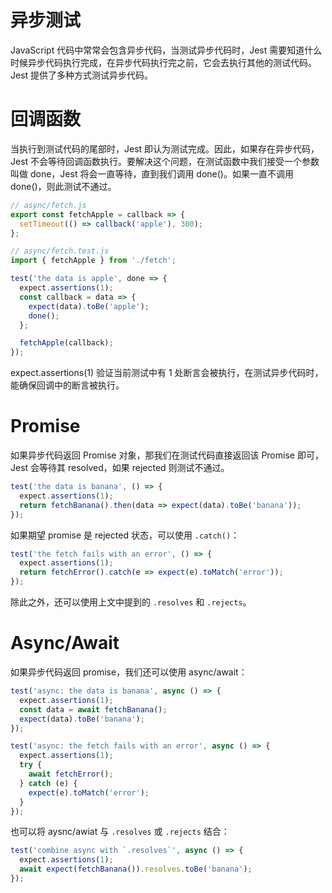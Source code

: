 # 异步测试

JavaScript 代码中常常会包含异步代码，当测试异步代码时，Jest 需要知道什么时候异步代码执行完成，在异步代码执行完之前，它会去执行其他的测试代码。Jest 提供了多种方式测试异步代码。

# 回调函数

当执行到测试代码的尾部时，Jest 即认为测试完成。因此，如果存在异步代码，Jest 不会等待回调函数执行。要解决这个问题，在测试函数中我们接受一个参数叫做 done，Jest 将会一直等待，直到我们调用 done()。如果一直不调用 done()，则此测试不通过。

```js
// async/fetch.js
export const fetchApple = callback => {
  setTimeout(() => callback('apple'), 300);
};

// async/fetch.test.js
import { fetchApple } from './fetch';

test('the data is apple', done => {
  expect.assertions(1);
  const callback = data => {
    expect(data).toBe('apple');
    done();
  };

  fetchApple(callback);
});
```

expect.assertions(1) 验证当前测试中有 1 处断言会被执行，在测试异步代码时，能确保回调中的断言被执行。

# Promise

如果异步代码返回 Promise 对象，那我们在测试代码直接返回该 Promise 即可，Jest 会等待其 resolved，如果 rejected 则测试不通过。

```js
test('the data is banana', () => {
  expect.assertions(1);
  return fetchBanana().then(data => expect(data).toBe('banana'));
});
```

如果期望 promise 是 rejected 状态，可以使用 `.catch()`：

```js
test('the fetch fails with an error', () => {
  expect.assertions(1);
  return fetchError().catch(e => expect(e).toMatch('error'));
});
```

除此之外，还可以使用上文中提到的 `.resolves` 和 `.rejects`。

# Async/Await

如果异步代码返回 promise，我们还可以使用 async/await：

```js
test('async: the data is banana', async () => {
  expect.assertions(1);
  const data = await fetchBanana();
  expect(data).toBe('banana');
});

test('async: the fetch fails with an error', async () => {
  expect.assertions(1);
  try {
    await fetchError();
  } catch (e) {
    expect(e).toMatch('error');
  }
});
```

也可以将 aysnc/awiat 与 `.resolves` 或 `.rejects` 结合：

```js
test('combine async with `.resolves`', async () => {
  expect.assertions(1);
  await expect(fetchBanana()).resolves.toBe('banana');
});
```
